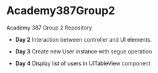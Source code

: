 Academy387Group2
================

Academy 387 Group 2 Repository

* **Day 2**
Interaction between controller and UI elements.

* **Day 3**
Create new User instance with segue operation

* **Day 4**
Display list of users in UITableView component
